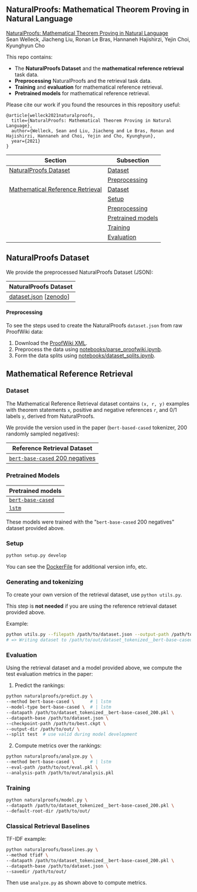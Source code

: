 ## NaturalProofs: Mathematical Theorem Proving in Natural Language

[NaturalProofs: Mathematical Theorem Proving in Natural Language](https://wellecks.github.io/naturalproofs/welleck2021naturalproofs.pdf)\
Sean Welleck, Jiacheng Liu, Ronan Le Bras, Hannaneh Hajishirzi, Yejin Choi, Kyunghyun Cho


This repo contains:

- The **NaturalProofs Dataset** and the **mathematical reference retrieval** task data.
- **Preprocessing** NaturalProofs and the retrieval task data.
- **Training** and **evaluation** for mathematical reference retrieval.
- **Pretrained models** for mathematical reference retrieval.

Please cite our work if you found the resources in this repository useful:
```
@article{welleck2021naturalproofs,
  title={NaturalProofs: Mathematical Theorem Proving in Natural Language},
  author={Welleck, Sean and Liu, Jiacheng and Le Bras, Ronan and Hajishirzi, Hannaneh and Choi, Yejin and Cho, Kyunghyun},
  year={2021}
}
```

| Section | Subsection |
|-|-|
| [NaturalProofs Dataset](#naturalproofs-dataset) | [Dataset](#naturalproofs-dataset) |
| | [Preprocessing](#preprocessing) |
| [Mathematical Reference Retrieval](#mathematical-reference-retrieval) | [Dataset](#dataset) |
| | [Setup](#setup) |
| | [Preprocessing](#generating-and-tokenizing) |
| | [Pretrained models](#pretrained-models) |
| | [Training](#training) |
| | [Evaluation](#evaluation) |


## NaturalProofs Dataset
We provide the preprocessed NaturalProofs Dataset (JSON):

| NaturalProofs Dataset|
|-|
|[dataset.json](https://zenodo.org/record/4632539/files/dataset.json?download=1) [[zenodo](https://zenodo.org/record/4632539)]|

#### Preprocessing
To see the steps used to create the NaturalProofs `dataset.json` from raw ProofWiki data:
1. Download the [ProofWiki XML](https://drive.google.com/file/d/1pg6ae7xt-PO0ot4F_iJv9uhTLJ8Mr6Gi/view?usp=sharing).
2. Preprocess the data using [notebooks/parse_proofwiki.ipynb](notebooks/parse_proofwiki.ipynb).
3. Form the data splits using [notebooks/dataset_splits.ipynb](notebooks/dataset_splits.ipynb).


## Mathematical Reference Retrieval

### Dataset
The Mathematical Reference Retrieval dataset contains `(x, r, y)` examples with theorem statements `x`, positive and negative references `r`, and 0/1 labels `y`,
derived from NaturalProofs.

We provide the version used in the paper (`bert-based-cased` tokenizer, 200 randomly sampled negatives):

| Reference Retrieval Dataset|
|-|
|[`bert-base-cased` 200 negatives](https://drive.google.com/file/d/1HlG36uZEM_EZ_J_C37bkivzrRYuil8OC/view?usp=sharing)|


### Pretrained Models
| Pretrained models|
|-|
|[`bert-base-cased`](https://drive.google.com/file/d/1-Jih8FhfpXecKGSnGomGmsavvL4lipjZ/view?usp=sharing)|
|[`lstm`](https://drive.google.com/file/d/1c1MGb3Y9YFcs5afWCaC1FXXQRHu89xat/view?usp=sharing)|

These models were trained with the "`bert-base-cased` 200 negatives" dataset provided above.

### Setup
```bash
python setup.py develop
```
You can see the [DockerFile](Dockerfile) for additional version info, etc.

### Generating and tokenizing
To create your own version of the retrieval dataset, use `python utils.py`. 

This step is **not needed** if you are using the reference retrieval dataset provided above.

Example:
```bash
python utils.py --filepath /path/to/dataset.json --output-path /path/to/out/ --model-type bert-base-cased
# => Writing dataset to /path/to/out/dataset_tokenized__bert-base-cased_200.pkl
```



### Evaluation
Using the retrieval dataset and a model provided above, we compute the test evaluation metrics in the paper:


1. Predict the rankings:
```bash
python naturalproofs/predict.py \
--method bert-base-cased \      # | lstm
--model-type bert-base-cased \  # | lstm
--datapath /path/to/dataset_tokenized__bert-base-cased_200.pkl \
--datapath-base /path/to/dataset.json \
--checkpoint-path /path/to/best.ckpt \
--output-dir /path/to/out/ \
--split test  # use valid during model development
```

2. Compute metrics over the rankings:
```bash
python naturalproofs/analyze.py \
--method bert-base-cased \      # | lstm
--eval-path /path/to/out/eval.pkl \
--analysis-path /path/to/out/analysis.pkl
```

### Training
```bash
python naturalproofs/model.py \
--datapath /path/to/dataset_tokenized__bert-base-cased_200.pkl \
--default-root-dir /path/to/out/
```

### Classical Retrieval Baselines
TF-IDF example:
```bash
python naturalproofs/baselines.py \
--method tfidf \
--datapath /path/to/dataset_tokenized__bert-base-cased_200.pkl \
--datapath-base /path/to/dataset.json \
--savedir /path/to/out/
```
Then use `analyze.py` as shown above to compute metrics.

